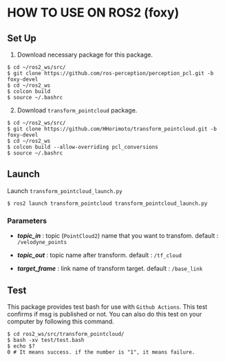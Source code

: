 # HOW TO USE ON ROS2 (foxy)

## Set Up
1. Download necessary package for this package.

```shell
$ cd ~/ros2_ws/src/
$ git clone https://github.com/ros-perception/perception_pcl.git -b foxy-devel
$ cd ~/ros2_ws
$ colcon build
$ source ~/.bashrc
```

2. Download `transform_pointcloud` package.

```shell
$ cd ~/ros2_ws/src/
$ git clone https://github.com/HHorimoto/transform_pointcloud.git -b foxy-devel
$ cd ~/ros2_ws
$ colcon build --allow-overriding pcl_conversions
$ source ~/.bashrc
```

## Launch 
Launch `transform_pointcloud_launch.py`

```shell
$ ros2 launch transform_pointcloud transform_pointcloud_launch.py
```

### Parameters

+ ***topic_in*** : topic (`PointCloud2`) name that you want to transfom.
    default : `/velodyne_points`

+ ***topic_out*** : topic name after transform.
    default : `/tf_cloud`

+ ***target_frame*** : link name of transform target.
    default : `/base_link`

## Test
This package provides test bash for use with `Github Actions`.
This test confirms if msg is published or not.
You can also do this test on your computer by following this command.

```shell
$ cd ros2_ws/src/transform_pointcloud/
$ bash -xv test/test.bash
$ echo $?
0 # It means success. if the number is "1", it means failure. 
```
